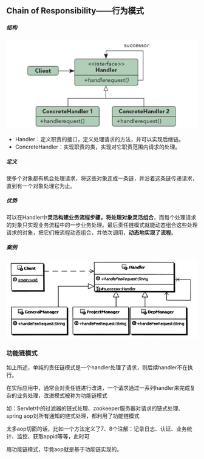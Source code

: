 ## Chain of Responsibility——行为模式

##### 结构

![image-20220607080954152](images/image-20220607080954152.png)

- Handler：定义职责的接口，定义处理请求的方法，并可以实现后继链。
- ConcreteHandler：实现职责的类，实现对它职责范围内请求的处理。

##### 定义

使多个对象都有机会处理请求，将这些对象连成一条链，并沿着这条链传递请求，直到有一个对象处理它为止。

##### 优势

可以在Handler中**灵活构建业务流程步骤，将处理对象灵活组合**，而每个处理请求的对象只实现业务流程中的一步业务处理。最后责任链模式就能动态组合这些处理请求的对象，把它们按流程动态组合，并依次调用，**动态地实现了流程**。

##### 案例

![image-20220607081705251](images/image-20220607081705251.png)



### 功能链模式

如上所述，单纯的责任链模式是一个handler处理了请求，则后续handler不在执行。

在实际应用中，通常会对责任链进行改进，一个请求通过一系列handler来完成复杂的业务处理，改进模式被称为功能链模式

如：Servlet中的过滤器的链式处理、zookeeper服务器对请求的链式处理、spring aop对所有通知的链式处理，都利用了功能链模式



太多aop切面的话，比如一个方法定义了7、8个注解：记录日志、认证、业务统计、监控、获取appid等等，此时可

用功能链模式，毕竟aop就是基于功能链实现的。
